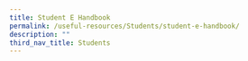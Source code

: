 ```yaml
---
title: Student E Handbook
permalink: /useful-resources/Students/student-e-handbook/
description: ""
third_nav_title: Students
---
```


